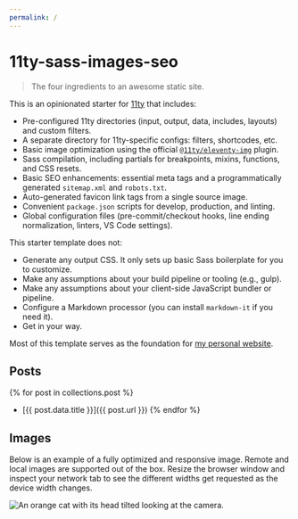 ```yaml
---
permalink: /
---
```


# 11ty-sass-images-seo

> The four ingredients to an awesome static site.

This is an opinionated starter for [11ty](https://github.com/11ty/eleventy) that includes:

- Pre-configured 11ty directories (input, output, data, includes, layouts) and custom filters.
- A separate directory for 11ty-specific configs: filters, shortcodes, etc.
- Basic image optimization using the official [`@11ty/eleventy-img`](https://github.com/11ty/eleventy-img) plugin.
- Sass compilation, including partials for breakpoints, mixins, functions, and CSS resets.
- Basic SEO enhancements: essential meta tags and a programmatically generated `sitemap.xml` and `robots.txt`.
- Auto-generated favicon link tags from a single source image.
- Convenient `package.json` scripts for develop, production, and linting.
- Global configuration files (pre-commit/checkout hooks, line ending normalization, linters, VS Code settings).

This starter template does not:

- Generate any output CSS. It only sets up basic Sass boilerplate for you to customize.
- Make any assumptions about your build pipeline or tooling (e.g., gulp).
- Make any assumptions about your client-side JavaScript bundler or pipeline.
- Configure a Markdown processor (you can install `markdown-it` if you need it).
- Get in your way.

Most of this template serves as the foundation for [my personal website](https://github.com/AleksandrHovhannisyan/aleksandrhovhannisyan.com).

## Posts

{% for post in collections.post %}
- [{{ post.data.title }}]({{ post.url }})
{% endfor %}

## Images

Below is an example of a fully optimized and responsive image. Remote and local images are supported out of the box. Resize the browser window and inspect your network tab to see the different widths get requested as the device width changes.

![An orange cat with its head tilted looking at the camera.](https://upload.wikimedia.org/wikipedia/commons/thumb/3/3a/Cat03.jpg/1024px-Cat03.jpg)
